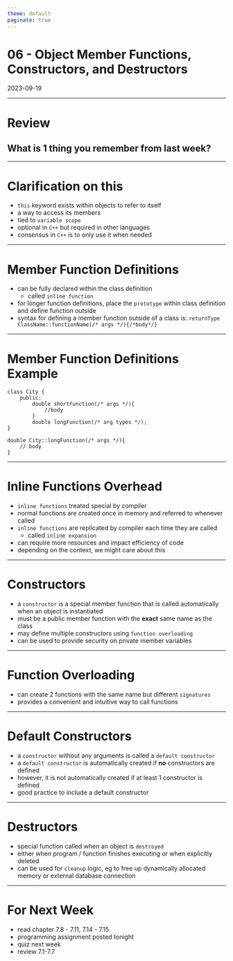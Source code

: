 ```yaml
---
theme: default
paginate: true
---
```


# 06 - Object Member Functions, Constructors, and Destructors
2023-09-19

---

# Review
## What is 1 thing you remember from last week?

---

# Clarification on this

- `this` keyword exists within objects to refer to itself
- a way to access its members
- tied to `variable scope`
- optional in `C++` but required in other languages
- consensus in `C++` is to only use it when needed

---

# Member Function Definitions

- can be fully declared within the class definition
  - called `inline function`
- for longer function definitions, place the `prototype` within class definition and define function outside
- syntax for defining a member function outside of a class is: `returnType ClassName::functionName(/* args */){/*body*/}`

---

# Member Function Definitions Example

```
class City {
	public:
		double shortFunction(/* args */){
			//body
		}
		double longFunction(/* arg types */);
}

double City::longFunction(/* args */){
	// body
}
```

---

# Inline Functions Overhead

- `inline functions` treated special by compiler
- normal functions are created once in memory and referred to whenever called
- `inline functions` are replicated by compiler each time they are called
  - called `inline expansion`
- can require more resources and impact efficiency of code
- depending on the context, we might care about this

---

# Constructors

- a `constructor` is a special member function that is called automatically when an object is instantiated
- must be a public member function with the **exact** same name as the class
- may define multiple constructors using `function overloading`
- can be used to provide security on private member variables

---

# Function Overloading

- can create 2 functions with the same name but different `signatures`
- provides a convenient and intuitive way to call functions

---

# Default Constructors

- a `constructor` without any arguments is called a `default constructor`
- a `default constructor` is automatically created if **no** constructors are defined
- however, it is not automatically created if at least 1 constructor is defined
- good practice to include a default constructor

---

# Destructors

- special function called when an object is `destroyed`
- either when program / function finishes executing or when explicitly deleted
- can be used for `cleanup` logic, eg to free up dynamically allocated memory or external database connection

---

# For Next Week

- read chapter 7.8 - 7.11, 7.14 - 7.15
- programming assignment posted tonight
- quiz next week
- review 7.1-7.7
